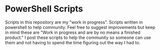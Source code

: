 # PowerShell Scripts
Scripts in this repository are my "work in progress". 
Scripts written in powershell to help community.
Feel free to suggest improvements but keep in mind these are "Work in progress and are by no means a finished product." I post these scripts to help the community so someone can use them and not having to spend the time figuring out the way I had to.

